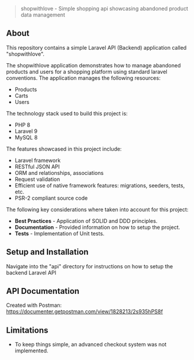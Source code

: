 > shopwithlove - Simple shopping api showcasing abandoned product data management

## About
This repository contains a simple Laravel API (Backend) application called "shopwithlove".

The shopwithlove application demonstrates how to manage abandoned products and users for a shopping platform using standard laravel conventions. 
The application manages the following resources:
- Products
- Carts
- Users

The technology stack used to build this project is:
- PHP 8
- Laravel 9
- MySQL 8

The features showcased in this project include:
- Laravel framework
- RESTful JSON API
- ORM and relationships, associations
- Request validation
- Efficient use of native framework features: migrations, seeders, tests, etc.
- PSR-2 compliant source code

The following key considerations where taken into account for this project:
- **Best Practices** - Application of SOLID and DDD principles.
- **Documentation** - Provided information on how to setup the project.
- **Tests** - Implementation of Unit tests.

## Setup and Installation
Navigate into the "api" directory for instructions on how to setup the backend Laravel API

## API Documentation

Created with Postman: https://documenter.getpostman.com/view/1828213/2s935hPS8f

## Limitations

- To keep things simple, an advanced checkout system was not implemented.
